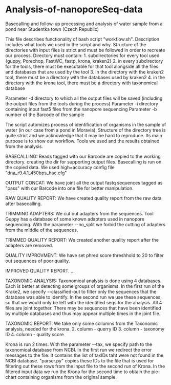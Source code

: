 # Analysis-of-nanoporeSeq-data
Basecalling and follow-up processing and analysis of water sample from a pond near Studentka town (Czech Republic)

This file describes functionality of bash script "workflow.sh".
Description includes what tools we used in the script and why.
Structure of the directories with input files is strict and must be followed in order to recreate our process.
Directory must contain:
	1. subdirectories for every tool used {guppy, Porechop, FastWC, fastp, krona, kraken2}
	2. in every subdirectory for the tools, there must be executable for that tool alongside all the files and databases that are used by the tool
	3. in the directory with the kraken2 tool, there must be a directory with the databases used by kraken2
	4. in the directory with the krona tool, there must be a directory with taxonomical database
	
Parameter -d directory to which all the output files will be saved (including the output files from the tools during the process)
Parameter -i directory containing input fast5 files from the nanopore sequencing
Parameter -b number of the Barcode of the sample

The script automizes process of identification of organisms in the sample of water (in our case from a pond in Moravia). Structure of the directory tree is quite strict and we acknowledge that it may be hard to reproduce. Its main purpose is to show out workflow. Tools we used and the results obtained from the analysis.


BASECALLING:
Reads tagged with our Barcode are copied to the working directory.
creating the dir for supporting output files.
Basecalling is run on the copied data. We used high=accuracy config file "dna_r9.4.1_450bps_hac.cfg"

OUTPUT CONCAT:
We have joint all the output fastq sequences tagged as "pass" with our Barcode into one file for better manipulation.

RAW QUALITY REPORT:
We have created quality report from the raw data after basecalling.

TRIMMING ADAPTERS:
We cut out adapters from the sequences. Tool Guppy has a database of some known adapters used in nanopore sequencing.
With the parameter --no_split we forbid the cutting of adapters from the middle of the sequences.

TRIMMED QUALITY REPORT:
We created another quality report after the adapters are removed.

QUALITY IMPROVMENT:
We have set phred score threshhold to 20 to filter out sequences of poor quality.

IMPROVED QUALITY REPORT.
...

TAXONOMIC ANALYSIS:
Taxonomical analysis is done using 4 databases. Each is better at detecting some groups of organisms.
In the first run of the Krake2, we specify --classified-out to filter only the sequences that the database was able to identify.
In the second run we use these sequences, so that we would only be left with the identified seqs for the analysis.
All 4 files are joint together. There may be sequences that have been identified by multiple databases and thus may appear multiple times in the joint file.

TAXONOMIC REPORT:
We take only some collumns from the Taxonomic analysis, needed for the krona.
2. column - querry ID
3. column - taxonomy ID
4. column - quality score

Krona is run 2 times. With the parameter --tax, we specify path to the taxonomical database from NCBI.
In the first run we redirect the error messages to the file. It contains the list of taxIDs taht were not found in the NCBI database.
"parser.py" copies these IDs to the file that is used for filtering out these rows from the input file to the second run of Krona.
In the filtered input data we run the Krona for the second time to obtain the pie-chart containing organisms from the original sample.

